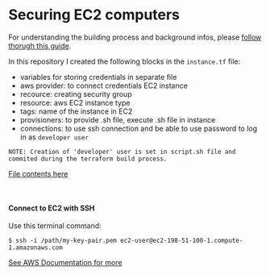 # Securing EC2 computers

For understanding the building process and background infos, please [follow thorugh this guide](https://github.com/green-fox-academy/czakoilevente/blob/master/project-phase/sprint5/code_as_infrastructure.md).

In this repository I created the following blocks in the `instance.tf` file:

 * variables for storing credentials in separate file
 * aws provider: to connect credentials EC2 instance
 * recource: creating security group
 * resource: aws EC2 instance type
 * tags: name of the instance in EC2
 * provisioners: to provide .sh file, execute .sh file in instance
 * connections: to use ssh connection and be able to use password to log in as `developer user`
 
 ```
 NOTE: Creation of 'developer' user is set in script.sh file and commited during the terraform build process.
 ```
 
 [File contents here](https://github.com/green-fox-academy/czakoilevente/tree/master/project-phase/sprint5/Securing_EC2_Computers)
 
 <br>
 
 #### Connect to EC2 with SSH

Use this terminal command:

```
$ ssh -i /path/my-key-pair.pem ec2-user@ec2-198-51-100-1.compute-1.amazonaws.com
```

[See AWS Documentation for more](https://docs.aws.amazon.com/AWSEC2/latest/UserGuide/AccessingInstancesLinux.html)
